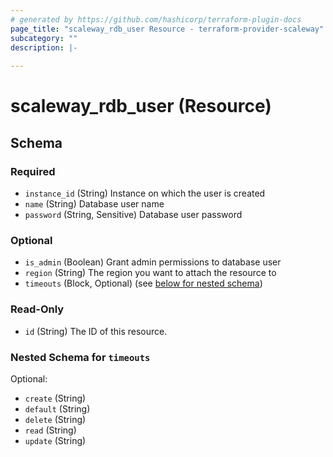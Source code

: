 ```yaml
---
# generated by https://github.com/hashicorp/terraform-plugin-docs
page_title: "scaleway_rdb_user Resource - terraform-provider-scaleway"
subcategory: ""
description: |-
  
---
```


# scaleway_rdb_user (Resource)





<!-- schema generated by tfplugindocs -->
## Schema

### Required

- `instance_id` (String) Instance on which the user is created
- `name` (String) Database user name
- `password` (String, Sensitive) Database user password

### Optional

- `is_admin` (Boolean) Grant admin permissions to database user
- `region` (String) The region you want to attach the resource to
- `timeouts` (Block, Optional) (see [below for nested schema](#nestedblock--timeouts))

### Read-Only

- `id` (String) The ID of this resource.

<a id="nestedblock--timeouts"></a>
### Nested Schema for `timeouts`

Optional:

- `create` (String)
- `default` (String)
- `delete` (String)
- `read` (String)
- `update` (String)
